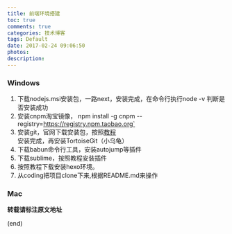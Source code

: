 ```yaml
---
title: 前端环境搭建
toc: true
comments: true
categories: 技术博客
tags: Default
date: 2017-02-24 09:06:50
photos:
description:
---
```



<!--more-->

### Windows

1. 下载nodejs.msi安装包，一路next，安装完成，在命令行执行node -v 判断是否安装成功
2. 安装cnpm淘宝镜像， npm install -g cnpm --registry=https://registry.npm.taobao.org`
3. 安装git，官网下载安装包，按照[教程](http://lion1ou.win/2016/09/09/)安装完成，再安装TortoiseGit（小乌龟）
4. 下载babun命令行工具，安装autojump等插件
5. 下载sublime，按照教程安装插件
6. 按照教程下载安装hexo环境。
7. 从coding把项目clone下来,根据README.md来操作

### Mac




**转载请标注原文地址**

(end)
